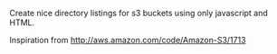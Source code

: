 Create nice directory listings for s3 buckets using only javascript and HTML.

Inspiration from http://aws.amazon.com/code/Amazon-S3/1713

